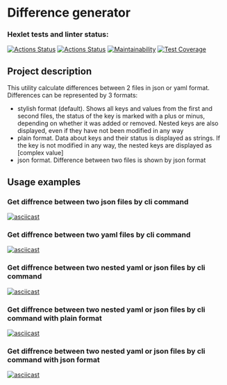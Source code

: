 # Difference generator
### Hexlet tests and linter status:
[![Actions Status](https://github.com/Labidahrom/python-project-50/workflows/hexlet-check/badge.svg)](https://github.com/Labidahrom/python-project-50/actions)
[![Actions Status](https://github.com/Labidahrom/python-project-50/actions/workflows/python-package.yml/badge.svg)](https://github.com/Labidahrom/python-project-50/actions)
[![Maintainability](https://api.codeclimate.com/v1/badges/d710eb18965ebe6feb22/maintainability)](https://codeclimate.com/github/Labidahrom/python-project-50/maintainability)
[![Test Coverage](https://api.codeclimate.com/v1/badges/d710eb18965ebe6feb22/test_coverage)](https://codeclimate.com/github/Labidahrom/python-project-50/test_coverage)
## Project description
This utility calculate differences between 2 files in json or yaml format. Differences can be represented by 3 formats:
- stylish format (default). Shows all keys and values ​​from the first and second files, the status of the key is marked with a plus or minus, depending on whether it was added or removed. Nested keys are also displayed, even if they have not been modified in any way
- plain format. Data about keys and their status is displayed as strings. If the key is not modified in any way, the nested keys are displayed as [complex value]
- json format. Difference between two files is shown by json format
## Usage examples
### Get diffrence between two json files by cli command
[![asciicast](https://asciinema.org/a/I5WzbjeyHCh4kIs0PacrSH6xm.svg)](https://asciinema.org/a/I5WzbjeyHCh4kIs0PacrSH6xm)
### Get diffrence between two yaml files by cli command
[![asciicast](https://asciinema.org/a/I5WzbjeyHCh4kIs0PacrSH6xm.svg)](https://asciinema.org/a/I5WzbjeyHCh4kIs0PacrSH6xm)
### Get diffrence between two nested yaml or json files by cli command
[![asciicast](https://asciinema.org/a/SLVVmi8wkspeH5ksw9AdMLjrj.svg)](https://asciinema.org/a/SLVVmi8wkspeH5ksw9AdMLjrj)
### Get diffrence between two nested yaml or json files by cli command with plain format
[![asciicast](https://asciinema.org/a/okoSKhdzH8GVdhJ7LLw5HwIwY.svg)](https://asciinema.org/a/okoSKhdzH8GVdhJ7LLw5HwIwY)
### Get diffrence between two nested yaml or json files by cli command with json format
[![asciicast](https://asciinema.org/a/gb4fmyB5mN5eGQtRBUINI0G8B.svg)](https://asciinema.org/a/gb4fmyB5mN5eGQtRBUINI0G8B)
